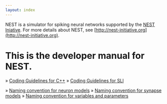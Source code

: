 ```yaml
---
layout: index
---
```


NEST is a simulator for spiking neural networks supported by the [NEST
Iniative](http://nest-initiative.org). For more details about NEST, see
[http://nest-initiative.org](http://nest-initiative.org).

# This is the developer manual for NEST.

» [Coding Guidelines for C++](coding_guidelines_c++) 
» [Coding Guidelines for SLI](coding_guidelines_sli) 

» [Naming convention for neuron models](neuron_model_naming) 
» [Naming convention for synapse models](synapse_model_naming) 
» [Naming convention for variables and parameters](variables_parameters_naming) 

